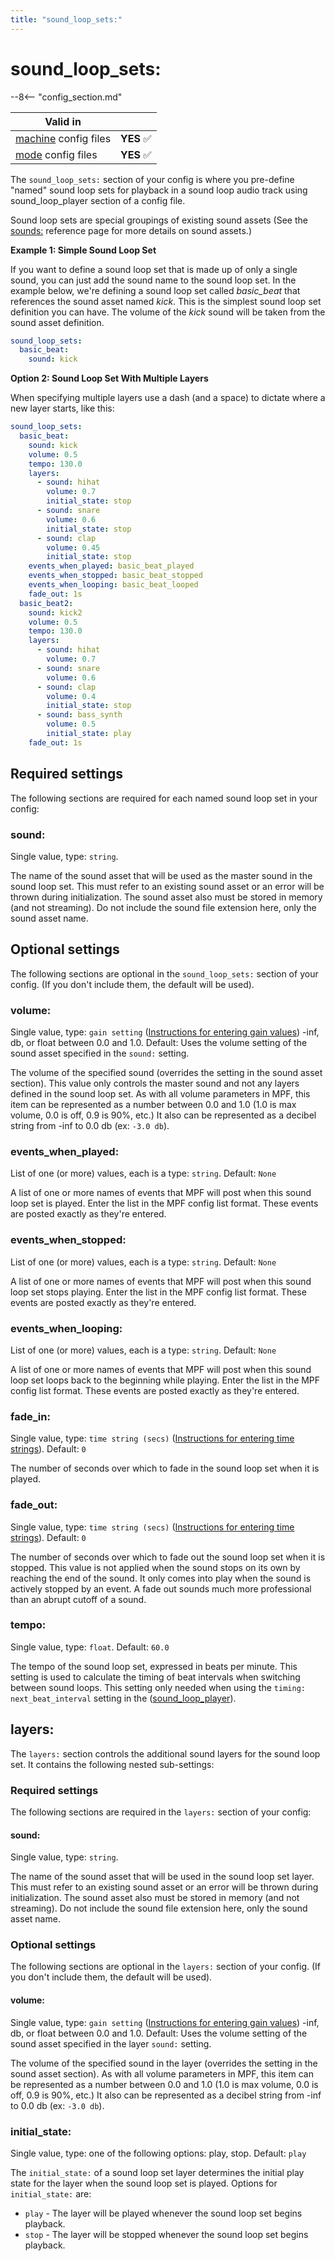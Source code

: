 ```yaml
---
title: "sound_loop_sets:"
---
```


# sound_loop_sets:


--8<-- "config_section.md"

| Valid in | |
|-----|:----:|
|[machine](instructions/machine_config.md) config files |**YES** :white_check_mark:|
|[mode](instructions/mode_config.md) config files|**YES** :white_check_mark:|

The `sound_loop_sets:` section of your config is where you pre-define
"named" sound loop sets for playback in a sound loop audio track using
sound_loop_player section of a config file.

Sound loop sets are special groupings of existing sound assets (See the
[sounds:](sounds.md) reference page for more
details on sound assets.)

**Example 1: Simple Sound Loop Set**

If you want to define a sound loop set that is made up of only a single
sound, you can just add the sound name to the sound loop set. In the
example below, we're defining a sound loop set called *basic_beat* that
references the sound asset named *kick*. This is the simplest sound loop
set definition you can have. The volume of the *kick* sound will be
taken from the sound asset definition.

``` yaml
sound_loop_sets:
  basic_beat:
    sound: kick
```

**Option 2: Sound Loop Set With Multiple Layers**

When specifying multiple layers use a dash (and a space) to dictate
where a new layer starts, like this:

``` yaml
sound_loop_sets:
  basic_beat:
    sound: kick
    volume: 0.5
    tempo: 130.0
    layers:
      - sound: hihat
        volume: 0.7
        initial_state: stop
      - sound: snare
        volume: 0.6
        initial_state: stop
      - sound: clap
        volume: 0.45
        initial_state: stop
    events_when_played: basic_beat_played
    events_when_stopped: basic_beat_stopped
    events_when_looping: basic_beat_looped
    fade_out: 1s
  basic_beat2:
    sound: kick2
    volume: 0.5
    tempo: 130.0
    layers:
      - sound: hihat
        volume: 0.7
      - sound: snare
        volume: 0.6
      - sound: clap
        volume: 0.4
        initial_state: stop
      - sound: bass_synth
        volume: 0.5
        initial_state: play
    fade_out: 1s
```

## Required settings

The following sections are required for each named sound loop set in
your config:

### sound:

Single value, type: `string`.

The name of the sound asset that will be used as the master sound in the
sound loop set. This must refer to an existing sound asset or an error
will be thrown during initialization. The sound asset also must be
stored in memory (and not streaming). Do not include the sound file
extension here, only the sound asset name.

## Optional settings

The following sections are optional in the `sound_loop_sets:` section of
your config. (If you don't include them, the default will be used).

### volume:

Single value, type: `gain setting`
([Instructions for entering gain values](instructions/gain_values.md)) -inf, db, or float between 0.0 and 1.0. Default: Uses the
volume setting of the sound asset specified in the `sound:` setting.

The volume of the specified sound (overrides the setting in the sound
asset section). This value only controls the master sound and not any
layers defined in the sound loop set. As with all volume parameters in
MPF, this item can be represented as a number between 0.0 and 1.0 (1.0
is max volume, 0.0 is off, 0.9 is 90%, etc.) It also can be represented
as a decibel string from -inf to 0.0 db (ex: `-3.0 db`).

### events_when_played:

List of one (or more) values, each is a type: `string`. Default: `None`

A list of one or more names of events that MPF will post when this sound
loop set is played. Enter the list in the MPF config list format. These
events are posted exactly as they're entered.

### events_when_stopped:

List of one (or more) values, each is a type: `string`. Default: `None`

A list of one or more names of events that MPF will post when this sound
loop set stops playing. Enter the list in the MPF config list format.
These events are posted exactly as they're entered.

### events_when_looping:

List of one (or more) values, each is a type: `string`. Default: `None`

A list of one or more names of events that MPF will post when this sound
loop set loops back to the beginning while playing. Enter the list in
the MPF config list format. These events are posted exactly as they're
entered.

### fade_in:

Single value, type: `time string (secs)`
([Instructions for entering time strings](instructions/time_strings.md)). Default: `0`

The number of seconds over which to fade in the sound loop set when it
is played.

### fade_out:

Single value, type: `time string (secs)`
([Instructions for entering time strings](instructions/time_strings.md)). Default: `0`

The number of seconds over which to fade out the sound loop set when it
is stopped. This value is not applied when the sound stops on its own by
reaching the end of the sound. It only comes into play when the sound is
actively stopped by an event. A fade out sounds much more professional
than an abrupt cutoff of a sound.

### tempo:

Single value, type: `float`. Default: `60.0`

The tempo of the sound loop set, expressed in beats per minute. This
setting is used to calculate the timing of beat intervals when switching
between sound loops. This setting only needed when using the
`timing: next_beat_interval` setting in the
([sound_loop_player](sound_loop_player.md)).

## layers:

The `layers:` section controls the additional sound layers for the sound
loop set. It contains the following nested sub-settings:

### Required settings

The following sections are required in the `layers:` section of your
config:

#### sound:

Single value, type: `string`.

The name of the sound asset that will be used in the sound loop set
layer. This must refer to an existing sound asset or an error will be
thrown during initialization. The sound asset also must be stored in
memory (and not streaming). Do not include the sound file extension
here, only the sound asset name.

### Optional settings

The following sections are optional in the `layers:` section of your
config. (If you don't include them, the default will be used).

#### volume:

Single value, type: `gain setting`
([Instructions for entering gain values](instructions/gain_values.md)) -inf, db, or float between 0.0 and 1.0. Default: Uses the
volume setting of the sound asset specified in the layer `sound:`
setting.

The volume of the specified sound in the layer (overrides the setting in
the sound asset section). As with all volume parameters in MPF, this
item can be represented as a number between 0.0 and 1.0 (1.0 is max
volume, 0.0 is off, 0.9 is 90%, etc.) It also can be represented as a
decibel string from -inf to 0.0 db (ex: `-3.0 db`).

### initial_state:

Single value, type: one of the following options: play, stop. Default:
`play`

The `initial_state:` of a sound loop set layer determines the initial
play state for the layer when the sound loop set is played. Options for
`initial_state:` are:

* `play` - The layer will be played whenever the sound loop set begins
    playback.
* `stop` - The layer will be stopped whenever the sound loop set
    begins playback.

